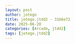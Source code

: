 ```yaml
---
layout: post
author: jotego
title: jotego.jtdd2 - 3166e72
date: 2025-06-20
categories: [Arcade, jtdd2]
tags: [jotego.jtdd2]
---
```


